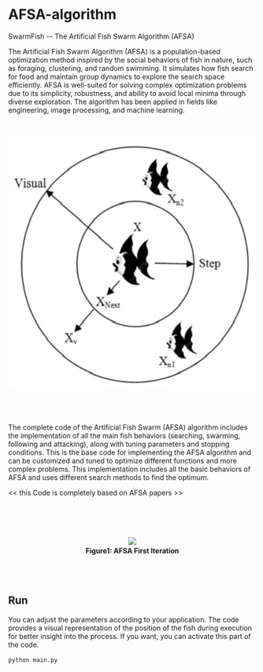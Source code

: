 # AFSA-algorithm

SwarmFish -- The Artificial Fish Swarm Algorithm (AFSA)

The Artificial Fish Swarm Algorithm (AFSA) is a population-based optimization method inspired by the social behaviors of fish in nature, such as foraging, clustering, and random swimming. It simulates how fish search for food and maintain group dynamics to explore the search space efficiently. AFSA is well-suited for solving complex optimization problems due to its simplicity, robustness, and ability to avoid local minima through diverse exploration. The algorithm has been applied in fields like engineering, image processing, and machine learning.


<br><br>
<img src="Afiuny-fish-scope.png" width="800">
<br>
<br><br><br><br>
The complete code of the Artificial Fish Swarm (AFSA) algorithm includes the implementation of all the main fish behaviors (searching, swarming, following and attacking), along with tuning parameters and stopping conditions.
This is the base code for implementing the AFSA algorithm and can be customized and tuned to optimize different functions and more complex problems. This implementation includes all the basic behaviors of AFSA and uses different search methods to find the optimum.


<< this Code is completely based on AFSA papers >>


<p align="center">
<br><br><br><br>
<img src="Afiuny-AFSA-Algorithm.png" width="800">
<br>
<b>Figure1: AFSA First Iteration</b>
<br><br><br><br>
</p>

## Run
You can adjust the parameters according to your application. The code provides a visual representation of the position of the fish during execution for better insight into the process. If you want, you can activate this part of the code.

```
python main.py 
```
